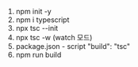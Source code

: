 1. npm init -y
2. npm i typescript
3. npx tsc --init
4. npx tsc -w (watch 모드)
5. package.json - script "build": "tsc"
6. npm run build
